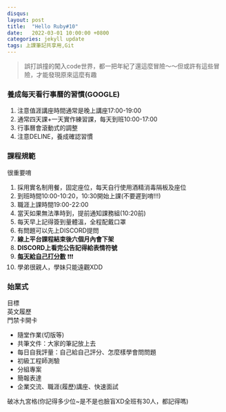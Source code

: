 ```yaml
---
disqus: 
layout: post
title:  "Hello Ruby#10"
date:   2022-03-01 10:00:00 +0800
categories: jekyll update
tags: 上課筆記共享用,Git
---
```


>誤打誤撞的闖入code世界，都一把年紀了還這麼冒險～～但或許有這些冒險，才能發現原來這麼有趣

### 養成每天看行事曆的習慣(GOOGLE)
1. 注意值涯講座時間通常是晚上講座17:00-19:00
2. 通常四天課+一天實作練習課，每天到班10:00-17:00
3. 行事曆會滾動式的調整
4. 注意DELINE，養成確認習慣

### 課程規範
很重要唷
1. 採用實名制用餐，固定座位，每天自行使用酒精消毒隔板及座位  
2. 到班時間10:00-10:20，10:30開始上課(不要遲到唷!!!)  
3. 職涯上課時間19:00-22:00  
4. 當天如果無法準時到，提前通知課務組(10:20前)  
5. 每天早上記得簽到量體溫，全程配戴口罩  
6. 有問題可以先上DISCORD提問  
7. **線上平台課程結束後六個月內會下架**    
8. **DISCORD上看完公告記得給表情符號**  
9. [**每天給自己打分數**](https://docs.google.com/spreadsheets/d/1-BbSEvPuh2Xn79S_4MfRhEwvo1uDByzfUYA4U8L7pPE/edit#gid=1690806231) :exclamation::exclamation::exclamation:   
10. 學弟很親人，學妹只能遠觀XDD  


### 始業式
目標  
英文履歷  
門禁卡開卡    
+ 隨堂作業(切版等)
+ 共筆文件：大家的筆記放上去
+ 每日自我評量：自己給自己評分、怎麼樣學會問問題
+ 初級工程師測驗
+ 分組專案
+ 簡報表達 
+ 企業交流、職涯(履歷)講座、快速面試

破冰九宮格(你記得多少位~是不是也臉盲XD全班有30人，都記得嗎)




